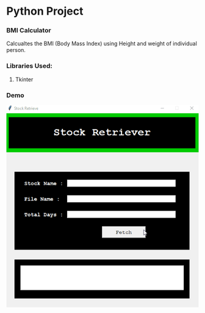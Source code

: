# Python Project

### BMI Calculator

Calcualtes the BMI (Body Mass Index) using Height and weight of individual person.

### Libraries Used:
1. Tkinter

### Demo
![GIF](stockprice.gif)
